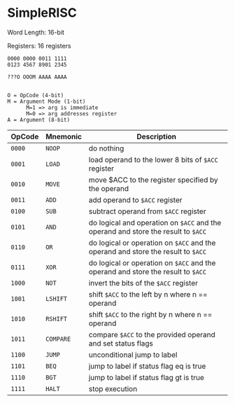 # SimpleRISC

Word Length: 16-bit

Registers: 16 registers

```
0000 0000 0011 1111
0123 4567 8901 2345

???O OOOM AAAA AAAA


O = OpCode (4-bit)
M = Argument Mode (1-bit)
      M=1 => arg is immediate
      M=0 => arg addresses register
A = Argument (8-bit)
```

| OpCode | Mnemonic  | Description                                                                       |
|--------|-----------|-----------------------------------------------------------------------------------|
| `0000` | `NOOP`    | do nothing                                                                        |
| `0001` | `LOAD`    | load operand to the lower 8 bits of `$ACC` register                               |
| `0010` | `MOVE`    | move $ACC to the register specified by the operand                                |
| `0011` | `ADD`     | add operand to `$ACC` register                                                    |
| `0100` | `SUB`     | subtract operand from `$ACC` register                                             | 
| `0101` | `AND`     | do logical and operation on `$ACC` and the operand and store the result to `$ACC` |
| `0110` | `OR`      | do logical or operation on `$ACC` and the operand and store the result to `$ACC`  |
| `0111` | `XOR`     | do logical or operation on `$ACC` and the operand and store the result to `$ACC`  |
| `1000` | `NOT`     | invert the bits of the `$ACC` register                                            |
| `1001` | `LSHIFT`  | shift `$ACC` to the left by n where n == operand                                  |
| `1010` | `RSHIFT`  | shift `$ACC` to the right by n where n == operand                                 |
| `1011` | `COMPARE` | compare `$ACC` to the provided operand and set status flags                       |
| `1100` | `JUMP`    | unconditional jump to label                                                       |
| `1101` | `BEQ`     | jump to label if status flag eq is true                                           |
| `1110` | `BGT`     | jump to label if status flag gt is true                                           |
| `1111` | `HALT`    | stop execution                                                                    |

